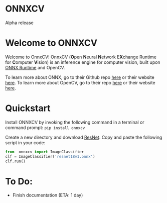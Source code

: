 # ONNXCV
Alpha release

# Welcome to ONNXCV
Welcome to OnnxCV! OnnxCV (**O**pen **N**eural **N**etwork E**X**change Runtime for **C**omputer **V**ision) is an inference engine for computer vision, built upon [ONNX Runtime](https://github.com/Microsoft/onnxruntime) and OpenCV.

To learn more about ONNX, go to their Github repo [here](https://github.com/onnx/onnx) or their website [here](https://onnx.ai/).
To learn more about OpenCV, go to their repo [here](https://github.com/opencv/opencv) or their website [here](https://opencv.org/).

# Quickstart
Install ONNXCV by invoking the following command in a terminal or command prompt:
`pip install onnxcv`

Create a new directory and download [ResNet](https://s3.amazonaws.com/onnx-model-zoo/resnet/resnet18v1/resnet18v1.onnx).
Copy and paste the following script in your code:

```python
from  onnxcv import ImageClassifier
clf = ImageClassifier('resnet18v1.onnx')
clf.run()
```

# To Do:
  - Finish documentation (ETA: 1 day)
